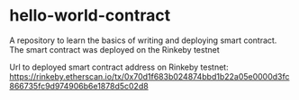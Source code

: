 # hello-world-contract
A repository to learn the basics of writing and deploying smart contract. The smart contract was deployed on the Rinkeby testnet

Url to deployed smart contract address on Rinkeby testnet: https://rinkeby.etherscan.io/tx/0x70d1f683b024874bbd1b22a05e0000d3fc866735fc9d974906b6e1878d5c02d8
